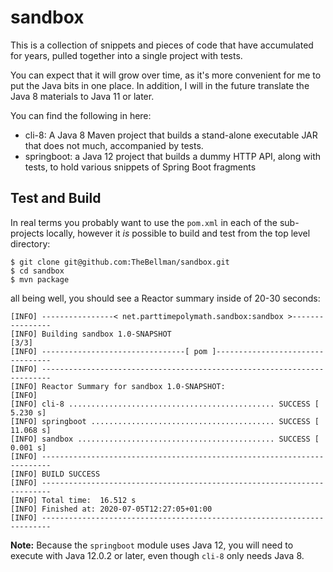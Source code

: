 # sandbox

This is a collection of snippets and pieces of code that have accumulated for years, pulled together into a single project with tests.

You can expect that it will grow over time, as it's more convenient for me to put the Java bits in one place. In addition, I will in
the future translate the Java 8 materials to Java 11 or later.

You can find the following in here:

  - cli-8: A Java 8 Maven project that builds a stand-alone executable JAR that does not much, accompanied by tests.
  - springboot: a Java 12 project that builds a dummy HTTP API, along with tests, to hold various snippets of Spring Boot fragments


## Test and Build

In real terms you probably want to use the `pom.xml` in each of the sub-projects locally, however it _is_ possible to build
and test from the top level directory:

```
$ git clone git@github.com:TheBellman/sandbox.git
$ cd sandbox
$ mvn package
```

all being well, you should see a Reactor summary inside of 20-30 seconds:

```
[INFO] ----------------< net.parttimepolymath.sandbox:sandbox >----------------
[INFO] Building sandbox 1.0-SNAPSHOT                                      [3/3]
[INFO] --------------------------------[ pom ]---------------------------------
[INFO] ------------------------------------------------------------------------
[INFO] Reactor Summary for sandbox 1.0-SNAPSHOT:
[INFO]
[INFO] cli-8 .............................................. SUCCESS [  5.230 s]
[INFO] springboot ......................................... SUCCESS [ 11.068 s]
[INFO] sandbox ............................................ SUCCESS [  0.001 s]
[INFO] ------------------------------------------------------------------------
[INFO] BUILD SUCCESS
[INFO] ------------------------------------------------------------------------
[INFO] Total time:  16.512 s
[INFO] Finished at: 2020-07-05T12:27:05+01:00
[INFO] ------------------------------------------------------------------------
```

**Note:** Because the `springboot` module uses Java 12, you will need to execute with Java 12.0.2 or later, even though `cli-8` only
needs Java 8.
